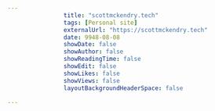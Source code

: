 ---
                title: "scottmckendry.tech"
                tags: [Personal site]
                externalUrl: "https://scottmckendry.tech"
                date: 9948-08-08
                showDate: false
                showAuthor: false
                showReadingTime: false
                showEdit: false
                showLikes: false
                showViews: false
                layoutBackgroundHeaderSpace: false
                ---
